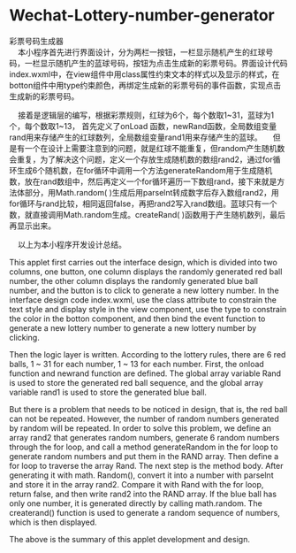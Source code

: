 # Wechat-Lottery-number-generator
彩票号码生成器  
&nbsp;&nbsp;&nbsp;&nbsp;本小程序首先进行界面设计，分为两栏一按钮，一栏显示随机产生的红球号码，一栏显示随机产生的蓝球号码，按钮为点击生成新的彩票号码。界面设计代码index.wxml中，在view组件中用class属性约束文本的样式以及显示的样式，在botton组件中用type约束颜色，再绑定生成新的彩票号码的事件函数，实现点击生成新的彩票号码。

&nbsp;&nbsp;&nbsp;&nbsp;接着是逻辑层的编写，根据彩票规则，红球为6个，每个数取1~31，蓝球为1个，每个数取1~13， 首先定义了onLoad 函数，newRand函数，全局数组变量rand用来存储产生的红球数列，全局数组变量rand1用来存储产生的蓝球。
&nbsp;&nbsp;&nbsp;&nbsp;但是有一个在设计上需要注意到的问题，就是红球不能重复，但random产生随机数会重复，为了解决这个问题，定义一个存放生成随机数的数组rand2，通过for循环生成6个随机数，在for循环中调用一个方法generateRandom用于生成随机数，放在rand数组中，然后再定义一个for循环遍历一下数组rand，接下来就是方法体部分，用Math.random( )生成后用parselnt转成数字后存入数组rand2，用for循环与rand比较，相同返回false，再把rand2写入rand数组。蓝球只有一个数，就直接调用Math.random生成。createRand( )函数用于产生随机数列，最后再显示出来。

&nbsp;&nbsp;&nbsp;&nbsp;以上为本小程序开发设计总结。

This applet first carries out the interface design, which is divided into two columns, one button, one column displays the randomly generated red ball number, the other column displays the randomly generated blue ball number, and the button is to click to generate a new lottery number. In the interface design code index.wxml, use the class attribute to constrain the text style and display style in the view component, use the type to constrain the color in the botton component, and then bind the event function to generate a new lottery number to generate a new lottery number by clicking.

Then the logic layer is written. According to the lottery rules, there are 6 red balls, 1 ~ 31 for each number, 1 ~ 13 for each number. First, the onload function and newrand function are defined. The global array variable Rand is used to store the generated red ball sequence, and the global array variable rand1 is used to store the generated blue ball.

But there is a problem that needs to be noticed in design, that is, the red ball can not be repeated. However, the number of random numbers generated by random will be repeated. In order to solve this problem, we define an array rand2 that generates random numbers, generate 6 random numbers through the for loop, and call a method generateRandom in the for loop to generate random numbers and put them in the RAND array. Then define a for loop to traverse the array Rand. The next step is the method body. After generating it with math. Random(), convert it into a number with parselnt and store it in the array rand2. Compare it with Rand with the for loop, return false, and then write rand2 into the RAND array. If the blue ball has only one number, it is generated directly by calling math.random. The createrand() function is used to generate a random sequence of numbers, which is then displayed.

The above is the summary of this applet development and design.
